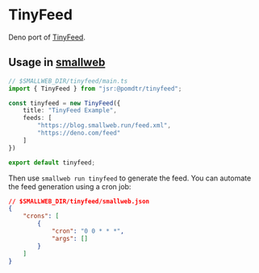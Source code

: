 # TinyFeed

Deno port of [TinyFeed](https://github.com/TheBigRoomXXL/tinyfeed).

## Usage in [smallweb](https://smallweb.run)

```ts
// $SMALLWEB_DIR/tinyfeed/main.ts
import { TinyFeed } from "jsr:@pomdtr/tinyfeed";

const tinyfeed = new TinyFeed({
    title: "TinyFeed Example",
    feeds: [
        "https://blog.smallweb.run/feed.xml",
        "https://deno.com/feed"
    ]
})

export default tinyfeed;
```

Then use `smallweb run tinyfeed` to generate the feed. You can automate the feed generation using a cron job:

```json
// $SMALLWEB_DIR/tinyfeed/smallweb.json
{
    "crons": [
        {
            "cron": "0 0 * * *",
            "args": []
        }
    ]
}
```
